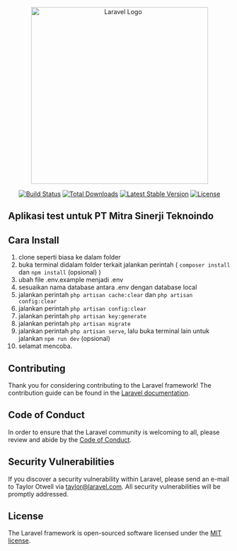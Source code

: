 <p align="center"><a href="https://laravel.com" target="_blank"><img src="https://raw.githubusercontent.com/laravel/art/master/logo-lockup/5%20SVG/2%20CMYK/1%20Full%20Color/laravel-logolockup-cmyk-red.svg" width="400" alt="Laravel Logo"></a></p>

<p align="center">
<a href="https://travis-ci.org/laravel/framework"><img src="https://travis-ci.org/laravel/framework.svg" alt="Build Status"></a>
<a href="https://packagist.org/packages/laravel/framework"><img src="https://img.shields.io/packagist/dt/laravel/framework" alt="Total Downloads"></a>
<a href="https://packagist.org/packages/laravel/framework"><img src="https://img.shields.io/packagist/v/laravel/framework" alt="Latest Stable Version"></a>
<a href="https://packagist.org/packages/laravel/framework"><img src="https://img.shields.io/packagist/l/laravel/framework" alt="License"></a>
</p>

## Aplikasi test untuk PT Mitra Sinerji Teknoindo

## Cara Install
1. clone seperti biasa ke dalam folder
2. buka terminal didalam folder terkait jalankan perintah ( `composer install` dan `npm install` (opsional) )
3. ubah file .env.example menjadi .env
4. sesuaikan nama database antara .env dengan database local
5. jalankan perintah ```php artisan cache:clear``` dan ```php artisan config:clear```
6. jalankan perintah ```php artisan config:clear```
7. jalankan perintah ```php artisan key:generate```
8. jalankan perintah ```php artisan migrate```
9. jalankan perintah ```php artisan serve```, lalu buka terminal lain untuk jalankan ```npm run dev``` (opsional)
10. selamat mencoba.


## Contributing

Thank you for considering contributing to the Laravel framework! The contribution guide can be found in the [Laravel documentation](https://laravel.com/docs/contributions).

## Code of Conduct

In order to ensure that the Laravel community is welcoming to all, please review and abide by the [Code of Conduct](https://laravel.com/docs/contributions#code-of-conduct).

## Security Vulnerabilities

If you discover a security vulnerability within Laravel, please send an e-mail to Taylor Otwell via [taylor@laravel.com](mailto:taylor@laravel.com). All security vulnerabilities will be promptly addressed.

## License

The Laravel framework is open-sourced software licensed under the [MIT license](https://opensource.org/licenses/MIT).
